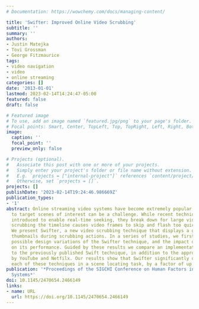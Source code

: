 ```yaml
---
# Documentation: https://wowchemy.com/docs/managing-content/

title: 'Swifter: Improved Online Video Scrubbing'
subtitle: ''
summary: ''
authors:
- Justin Matejka
- Tovi Grossman
- George Fitzmaurice
tags:
- video navigation
- video
- online streaming
categories: []
date: '2013-01-01'
lastmod: 2023-02-14T14:24:47-05:00
featured: false
draft: false

# Featured image
# To use, add an image named `featured.jpg/png` to your page's folder.
# Focal points: Smart, Center, TopLeft, Top, TopRight, Left, Right, BottomLeft, Bottom, BottomRight.
image:
  caption: ''
  focal_point: ''
  preview_only: false

# Projects (optional).
#   Associate this post with one or more of your projects.
#   Simply enter your project's folder or file name without extension.
#   E.g. `projects = ["internal-project"]` references `content/project/deep-learning/index.md`.
#   Otherwise, set `projects = []`.
projects: []
publishDate: '2023-02-14T19:24:46.986669Z'
publication_types:
- '1'
abstract: Online streaming video systems have become extremely popular, yet navigating
  to target scenes of interest can be a challenge. While recent techniques have been
  introduced to enable real-time seeking, they break down for large videos, where
  scrubbing the timeline causes video frames to skip and flash too quickly to be comprehendible.
  We present Swifter, a new video scrubbing technique that displays a grid of pre-cached
  thumbnails during scrubbing actions. In a series of studies, we first investigate
  possible design variations of the Swifter technique, and the impact of those variations
  on its performance. Guided by these results we compare an implementation of Swifter
  to the previously published Swift technique, in addition to the approaches utilized
  by YouTube and Netfilx. Our results show that Swifter significantly outperforms
  each of these techniques in a scene locating task, by a factor of up to 48%.
publication: '*Proceedings of the SIGCHI Conference on Human Factors in Computing
  Systems*'
doi: 10.1145/2470654.2466149
links:
- name: URL
  url: https://doi.org/10.1145/2470654.2466149
---
```

